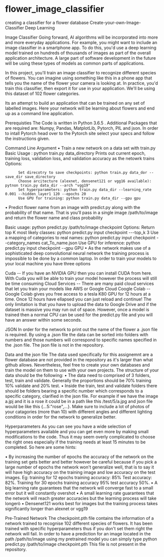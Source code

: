 # flower_image_classifier
creating a classifier for a flower database
Create-your-own-Image-Classifier
Deep Learning

Image Classifier
Going forward, AI algorithms will be incorporated into more and more everyday applications. For example, you might want to include an image classifier in a smartphone app. To do this, you'd use a deep learning model trained on hundreds of thousands of images as part of the overall application architecture. A large part of software development in the future will be using these types of models as common parts of applications.

In this project, you'll train an image classifier to recognize different species of flowers. You can imagine using something like this in a phone app that tells you the name of the flower your camera is looking at. In practice, you'd train this classifier, then export it for use in your application. We'll be using this dataset of 102 flower categories.

Its an attempt to build an application that can be trained on any set of labelled images. Here your network will be learning about flowers and end up as a command line application.

Prerequisties
The Code is written in Python 3.6.5 . Additional Packages that are required are: Numpy, Pandas, MatplotLib, Pytorch, PIL and json. In order to intall Pytorch head over to the Pytorch site select your specs and follow the instructions given.

Command Line Argument
• Train a new network on a data set with train.py Basic Usage : python train.py data_directory Prints out current epoch, training loss, validation loss, and validation accuracy as the netowrk trains Options:

          Set direcotry to save checkpoints: python train.py data_dor --save_dir save_directory
          Choose arcitecture (alexnet, densenet121 or vgg16 available): pytnon train.py data_dir --arch "vgg19"
          Set hyperparameters: python train.py data_dir --learning_rate 0.001 --hidden_layer1 120 --epochs 20
          Use GPU for training: python train.py data_dir --gpu gpu
• Predict flower name from an image with predict.py along with the probability of that name. That is you'll pass in a single image /path/to/image and return the flower name and class probability

 Basic usage: python predict.py /path/to/image checkpoint
 Options:
    Return top K most likely classes: python predict.py input checkpoint ---top_k 3
    Use a mapping of categories to real names: python predict.py input checkpoint --category_names cat_To_name.json
    Use GPU for inference: python predict.py input checkpoint --gpu
GPU
• As the network makes use of a sophisticated deep convolutional neural network the training process is impossible to be done by a common laptop. In order to train your models to your local machine you have three options

Cuda -- If you have an NVIDIA GPU then you can install CUDA from here. With Cuda you will be able to train your model however the process will still be time consuming
Cloud Services -- There are many paid cloud services that let you train your models like AWS or Google Cloud
Coogle Colab -- Google Colab gives you free access to a tesla K80 GPU for 12 hours at a time. Once 12 hours have ellapsed you can just reload and continue! The only limitation is that you have to upload the data to Google Drive and if the dataset is massive you may run out of space.
However, once a model is trained then a normal CPU can be used for the predict.py file and you will have an answer within some seconds.

JSON
In order for the network to print out the name of the flower a .json file is required. By using a .json file the data can be sorted into folders with numbers and those numbers will correspond to specific names specified in the .json file. The json file is not in the repository.

Data and the json file
The data used specifically for this assignemnt are a flower database are not provided in the repository as it's larger than what github allows. Nevertheless, feel free to create your own databases and train the model on them to use with your own projects. The structure of your data should be the following: • The data need to comprised of 3 folders, test, train and validate. Generally the proportions should be 70% training 10% validate and 20% test. • Inside the train, test and validate folders there should be folders bearing a specific number which corresponds to a specific category, clarified in the json file. For example if we have the image a.jpj and it is a rose it could be in a path like this /test/5/a.jpg and json file would be like this {...5:"rose",...}. Make sure to include a lot of photos of your catagories (more than 10) with different angles and different lighting conditions in order for the network to generalize better.

Hyperparameters
As you can see you have a wide selection of hyperparameters available and you can get even more by making small modifications to the code. Thus it may seem overly complicated to choose the right ones especially if the training needs at least 15 minutes to be completed. So here are some hints:

• By increasing the number of epochs the accuracy of the network on the training set gets better and better however be careful because if you pick a large number of epochs the network won't generalize well, that is to say it will have high accuracy on the training image and low accuracy on the test images. Eg: training for 12 epochs training accuracy: 85% Test accuracy: 82%. Training for 30 epochs training accuracy 95% test accuracy 50%. • A big learning rate guarantees that the network will converge fast to a small error but it will constantly overshot • A small learning rate guarantees that the network will reach greater accuracies but the learning process will take longerò • Densenet121 works best for images but the training process takes significantly longer than alexnet or vgg19

Pre-Trained Network
The checkpoint.pth file contains the information of a network trained to recognise 102 different species of flowers. It has been trained with specific hyperparameters thus if you don't set them right the network will fail. In order to have a prediction for an image located in the path /path/to/image using my pretrained model you can simply type python predict.py /path/to/image checkpoint.pth This file is not present in the repository.
